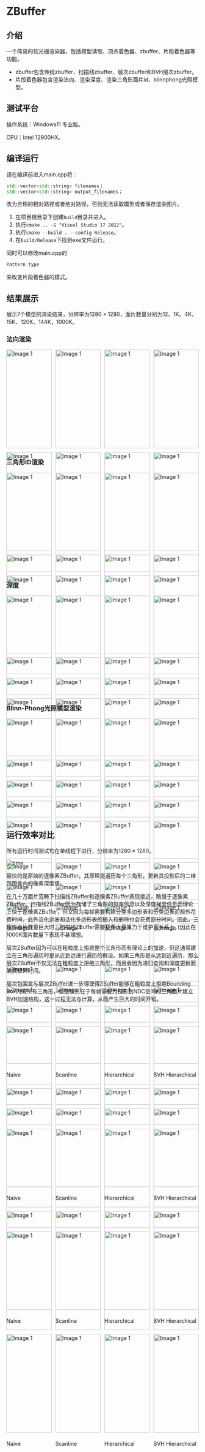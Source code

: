 # ZBuffer



## 介绍

一个简易的软光栅渲染器，包括模型读取、顶点着色器、zbuffer、片段着色器等功能。

- zbuffer包含传统zbuffer、扫描线zbuffer、层次zbuffer和BVH层次zbuffer。
- 片段着色器包含渲染法向、渲染深度、渲染三角形面片id、blinnphong光照模型。



## 测试平台

操作系统：Windows11 专业版。

CPU：Intel 12900HX。



## 编译运行

请在编译前进入main.cpp将：

```cpp
std::vector<std::string> filenames；
std::vector<std::string> output_filenames；
```

改为合理的相对路径或者绝对路径，否则无法读取模型或者保存渲染图片。

1. 在项目根目录下创建`build`目录并进入。
2. 执行`cmake .. -G "Visual Studio 17 2022"`。
3. 执行`cmake --build . --config Release`。
4. 在`build/Release`下找到exe文件运行。

同时可以修改main.cpp的

```cpp
Pattern type
```

来改变片段着色器的模式。



## 结果展示

展示7个模型的渲染结果，分辨率为$1280\times 1280$，面片数量分别为12、1K、4K、15K、120K、144K，1000K。

### 法向渲染

<div style="display: grid; grid-template-columns: repeat(4, 1fr); gap: 10px;">
    <div>
    <img src="assets/normal_result/cube_naive.png" alt="Image 1" style="width: 100%; margin-bottom: 10px;">
    <img src="assets/normal_result/torus1k_naive.png" alt="Image 1" style="width: 100%; margin-bottom: 10px;">
    <img src="assets/normal_result/knob4k_naive.png" alt="Image 1" style="width: 100%; margin-bottom: 10px;">
    <img src="assets/normal_result/teapot15k_naive.png" alt="Image 1" style="width: 100%; margin-bottom: 10px;">
    <img src="assets/normal_result/spiral120k_naive.png" alt="Image 1" style="width: 100%; margin-bottom: 10px;">
    <img src="assets/normal_result/bunny144k_naive.png" alt="Image 1" style="width: 100%; margin-bottom: 10px;">
    <img src="assets/normal_result/stormveil1000k_naive.png" alt="Image 1" style="width: 100%; margin-bottom: 10px;">
    <p style="margin-top: 10px;">Naive</p>
    </div>
    <div>
    <img src="assets/normal_result/cube_scanline.png" alt="Image 1" style="width: 100%; margin-bottom: 10px;">
    <img src="assets/normal_result/torus1k_scanline.png" alt="Image 1" style="width: 100%; margin-bottom: 10px;">
    <img src="assets/normal_result/knob4k_scanline.png" alt="Image 1" style="width: 100%; margin-bottom: 10px;">
    <img src="assets/normal_result/teapot15k_scanline.png" alt="Image 1" style="width: 100%; margin-bottom: 10px;">
    <img src="assets/normal_result/spiral120k_scanline.png" alt="Image 1" style="width: 100%; margin-bottom: 10px;">
    <img src="assets/normal_result/bunny144k_scanline.png" alt="Image 1" style="width: 100%; margin-bottom: 10px;">
    <img src="assets/normal_result/stormveil1000k_scanline.png" alt="Image 1" style="width: 100%; margin-bottom: 10px;">
    <p style="margin-top: 10px;">Scanline</p>
    </div>
    <div>
    <img src="assets/normal_result/cube_hierarchical.png" alt="Image 1" style="width: 100%; margin-bottom: 10px;">
    <img src="assets/normal_result/torus1k_hierarchical.png" alt="Image 1" style="width: 100%; margin-bottom: 10px;">
    <img src="assets/normal_result/knob4k_hierarchical.png" alt="Image 1" style="width: 100%; margin-bottom: 10px;">
    <img src="assets/normal_result/teapot15k_hierarchical.png" alt="Image 1" style="width: 100%; margin-bottom: 10px;">
    <img src="assets/normal_result/spiral120k_hierarchical.png" alt="Image 1" style="width: 100%; margin-bottom: 10px;">
    <img src="assets/normal_result/bunny144k_hierarchical.png" alt="Image 1" style="width: 100%; margin-bottom: 10px;">
    <img src="assets/normal_result/stormveil1000k_hierarchical.png" alt="Image 1" style="width: 100%; margin-bottom: 10px;">
    <p style="margin-top: 10px;">Hierarchical</p>
    </div>
    <div>
    <img src="assets/normal_result/cube_bvh.png" alt="Image 1" style="width: 100%; margin-bottom: 10px;">
    <img src="assets/normal_result/torus1k_bvh.png" alt="Image 1" style="width: 100%; margin-bottom: 10px;">
    <img src="assets/normal_result/knob4k_bvh.png" alt="Image 1" style="width: 100%; margin-bottom: 10px;">
    <img src="assets/normal_result/teapot15k_bvh.png" alt="Image 1" style="width: 100%; margin-bottom: 10px;">
    <img src="assets/normal_result/spiral120k_bvh.png" alt="Image 1" style="width: 100%; margin-bottom: 10px;">
    <img src="assets/normal_result/bunny144k_bvh.png" alt="Image 1" style="width: 100%; margin-bottom: 10px;">
    <img src="assets/normal_result/stormveil1000k_bvh.png" alt="Image 1" style="width: 100%; margin-bottom: 10px;">
    <p style="margin-top: 10px;">BVH Hierarchical</p>
    </div>
</div>


### 三角形ID渲染

<div style="display: grid; grid-template-columns: repeat(4, 1fr); gap: 10px;">
    <div>
    <img src="assets/id_result/cube_naive.png" alt="Image 1" style="width: 100%; margin-bottom: 10px;">
    <img src="assets/id_result/torus1k_naive.png" alt="Image 1" style="width: 100%; margin-bottom: 10px;">
    <img src="assets/id_result/knob4k_naive.png" alt="Image 1" style="width: 100%; margin-bottom: 10px;">
    <img src="assets/id_result/teapot15k_naive.png" alt="Image 1" style="width: 100%; margin-bottom: 10px;">
    <img src="assets/id_result/spiral120k_naive.png" alt="Image 1" style="width: 100%; margin-bottom: 10px;">
    <img src="assets/id_result/bunny144k_naive.png" alt="Image 1" style="width: 100%; margin-bottom: 10px;">
    <img src="assets/id_result/stormveil1000k_naive.png" alt="Image 1" style="width: 100%; margin-bottom: 10px;">
    <p style="margin-top: 10px;">Naive</p>
    </div>
    <div>
    <img src="assets/id_result/cube_scanline.png" alt="Image 1" style="width: 100%; margin-bottom: 10px;">
    <img src="assets/id_result/torus1k_scanline.png" alt="Image 1" style="width: 100%; margin-bottom: 10px;">
    <img src="assets/id_result/knob4k_scanline.png" alt="Image 1" style="width: 100%; margin-bottom: 10px;">
    <img src="assets/id_result/teapot15k_scanline.png" alt="Image 1" style="width: 100%; margin-bottom: 10px;">
    <img src="assets/id_result/spiral120k_scanline.png" alt="Image 1" style="width: 100%; margin-bottom: 10px;">
    <img src="assets/id_result/bunny144k_scanline.png" alt="Image 1" style="width: 100%; margin-bottom: 10px;">
    <img src="assets/id_result/stormveil1000k_scanline.png" alt="Image 1" style="width: 100%; margin-bottom: 10px;">
    <p style="margin-top: 10px;">Scanline</p>
    </div>
    <div>
    <img src="assets/id_result/cube_hierarchical.png" alt="Image 1" style="width: 100%; margin-bottom: 10px;">
    <img src="assets/id_result/torus1k_hierarchical.png" alt="Image 1" style="width: 100%; margin-bottom: 10px;">
    <img src="assets/id_result/knob4k_hierarchical.png" alt="Image 1" style="width: 100%; margin-bottom: 10px;">
    <img src="assets/id_result/teapot15k_hierarchical.png" alt="Image 1" style="width: 100%; margin-bottom: 10px;">
    <img src="assets/id_result/spiral120k_hierarchical.png" alt="Image 1" style="width: 100%; margin-bottom: 10px;">
    <img src="assets/id_result/bunny144k_hierarchical.png" alt="Image 1" style="width: 100%; margin-bottom: 10px;">
    <img src="assets/id_result/stormveil1000k_hierarchical.png" alt="Image 1" style="width: 100%; margin-bottom: 10px;">
    <p style="margin-top: 10px;">Hierarchical</p>
    </div>
    <div>
    <img src="assets/id_result/cube_bvh.png" alt="Image 1" style="width: 100%; margin-bottom: 10px;">
    <img src="assets/id_result/torus1k_bvh.png" alt="Image 1" style="width: 100%; margin-bottom: 10px;">
    <img src="assets/id_result/knob4k_bvh.png" alt="Image 1" style="width: 100%; margin-bottom: 10px;">
    <img src="assets/id_result/teapot15k_bvh.png" alt="Image 1" style="width: 100%; margin-bottom: 10px;">
    <img src="assets/id_result/spiral120k_bvh.png" alt="Image 1" style="width: 100%; margin-bottom: 10px;">
    <img src="assets/id_result/bunny144k_bvh.png" alt="Image 1" style="width: 100%; margin-bottom: 10px;">
    <img src="assets/id_result/stormveil1000k_bvh.png" alt="Image 1" style="width: 100%; margin-bottom: 10px;">
    <p style="margin-top: 10px;">BVH Hierarchical</p>
    </div>
</div>

### 深度

<div style="display: grid; grid-template-columns: repeat(4, 1fr); gap: 10px;">
    <div>
    <img src="assets/depth_result/cube_naive.png" alt="Image 1" style="width: 100%; margin-bottom: 10px;">
    <img src="assets/depth_result/torus1k_naive.png" alt="Image 1" style="width: 100%; margin-bottom: 10px;">
    <img src="assets/depth_result/knob4k_naive.png" alt="Image 1" style="width: 100%; margin-bottom: 10px;">
    <img src="assets/depth_result/teapot15k_naive.png" alt="Image 1" style="width: 100%; margin-bottom: 10px;">
    <img src="assets/depth_result/spiral120k_naive.png" alt="Image 1" style="width: 100%; margin-bottom: 10px;">
    <img src="assets/depth_result/bunny144k_naive.png" alt="Image 1" style="width: 100%; margin-bottom: 10px;">
    <img src="assets/depth_result/stormveil1000k_naive.png" alt="Image 1" style="width: 100%; margin-bottom: 10px;">
    <p style="margin-top: 10px;">Naive</p>
    </div>
    <div>
    <img src="assets/depth_result/cube_scanline.png" alt="Image 1" style="width: 100%; margin-bottom: 10px;">
    <img src="assets/depth_result/torus1k_scanline.png" alt="Image 1" style="width: 100%; margin-bottom: 10px;">
    <img src="assets/depth_result/knob4k_scanline.png" alt="Image 1" style="width: 100%; margin-bottom: 10px;">
    <img src="assets/depth_result/teapot15k_scanline.png" alt="Image 1" style="width: 100%; margin-bottom: 10px;">
    <img src="assets/depth_result/spiral120k_scanline.png" alt="Image 1" style="width: 100%; margin-bottom: 10px;">
    <img src="assets/depth_result/bunny144k_scanline.png" alt="Image 1" style="width: 100%; margin-bottom: 10px;">
    <img src="assets/depth_result/stormveil1000k_scanline.png" alt="Image 1" style="width: 100%; margin-bottom: 10px;">
    <p style="margin-top: 10px;">Scanline</p>
    </div>
    <div>
    <img src="assets/depth_result/cube_hierarchical.png" alt="Image 1" style="width: 100%; margin-bottom: 10px;">
    <img src="assets/depth_result/torus1k_hierarchical.png" alt="Image 1" style="width: 100%; margin-bottom: 10px;">
    <img src="assets/depth_result/knob4k_hierarchical.png" alt="Image 1" style="width: 100%; margin-bottom: 10px;">
    <img src="assets/depth_result/teapot15k_hierarchical.png" alt="Image 1" style="width: 100%; margin-bottom: 10px;">
    <img src="assets/depth_result/spiral120k_hierarchical.png" alt="Image 1" style="width: 100%; margin-bottom: 10px;">
    <img src="assets/depth_result/bunny144k_hierarchical.png" alt="Image 1" style="width: 100%; margin-bottom: 10px;">
    <img src="assets/depth_result/stormveil1000k_hierarchical.png" alt="Image 1" style="width: 100%; margin-bottom: 10px;">
    <p style="margin-top: 10px;">Hierarchical</p>
    </div>
    <div>
    <img src="assets/depth_result/cube_bvh.png" alt="Image 1" style="width: 100%; margin-bottom: 10px;">
    <img src="assets/depth_result/torus1k_bvh.png" alt="Image 1" style="width: 100%; margin-bottom: 10px;">
    <img src="assets/depth_result/knob4k_bvh.png" alt="Image 1" style="width: 100%; margin-bottom: 10px;">
    <img src="assets/depth_result/teapot15k_bvh.png" alt="Image 1" style="width: 100%; margin-bottom: 10px;">
    <img src="assets/depth_result/spiral120k_bvh.png" alt="Image 1" style="width: 100%; margin-bottom: 10px;">
    <img src="assets/depth_result/bunny144k_bvh.png" alt="Image 1" style="width: 100%; margin-bottom: 10px;">
    <img src="assets/depth_result/stormveil1000k_bvh.png" alt="Image 1" style="width: 100%; margin-bottom: 10px;">
    <p style="margin-top: 10px;">BVH Hierarchical</p>
    </div>
</div>

### Blinn-Phong光照模型渲染

<div style="display: grid; grid-template-columns: repeat(4, 1fr); gap: 10px;">
    <div>
    <img src="assets/light_result/cube_naive.png" alt="Image 1" style="width: 100%; margin-bottom: 10px;">
    <img src="assets/light_result/torus1k_naive.png" alt="Image 1" style="width: 100%; margin-bottom: 10px;">
    <img src="assets/light_result/knob4k_naive.png" alt="Image 1" style="width: 100%; margin-bottom: 10px;">
    <img src="assets/light_result/teapot15k_naive.png" alt="Image 1" style="width: 100%; margin-bottom: 10px;">
    <img src="assets/light_result/spiral120k_naive.png" alt="Image 1" style="width: 100%; margin-bottom: 10px;">
    <img src="assets/light_result/bunny144k_naive.png" alt="Image 1" style="width: 100%; margin-bottom: 10px;">
    <img src="assets/light_result/stormveil1000k_naive.png" alt="Image 1" style="width: 100%; margin-bottom: 10px;">
    <p style="margin-top: 10px;">Naive</p>
    </div>
    <div>
    <img src="assets/light_result/cube_scanline.png" alt="Image 1" style="width: 100%; margin-bottom: 10px;">
    <img src="assets/light_result/torus1k_scanline.png" alt="Image 1" style="width: 100%; margin-bottom: 10px;">
    <img src="assets/light_result/knob4k_scanline.png" alt="Image 1" style="width: 100%; margin-bottom: 10px;">
    <img src="assets/light_result/teapot15k_scanline.png" alt="Image 1" style="width: 100%; margin-bottom: 10px;">
    <img src="assets/light_result/spiral120k_scanline.png" alt="Image 1" style="width: 100%; margin-bottom: 10px;">
    <img src="assets/light_result/bunny144k_scanline.png" alt="Image 1" style="width: 100%; margin-bottom: 10px;">
    <img src="assets/light_result/stormveil1000k_scanline.png" alt="Image 1" style="width: 100%; margin-bottom: 10px;">
    <p style="margin-top: 10px;">Scanline</p>
    </div>
    <div>
    <img src="assets/light_result/cube_hierarchical.png" alt="Image 1" style="width: 100%; margin-bottom: 10px;">
    <img src="assets/light_result/torus1k_hierarchical.png" alt="Image 1" style="width: 100%; margin-bottom: 10px;">
    <img src="assets/light_result/knob4k_hierarchical.png" alt="Image 1" style="width: 100%; margin-bottom: 10px;">
    <img src="assets/light_result/teapot15k_hierarchical.png" alt="Image 1" style="width: 100%; margin-bottom: 10px;">
    <img src="assets/light_result/spiral120k_hierarchical.png" alt="Image 1" style="width: 100%; margin-bottom: 10px;">
    <img src="assets/light_result/bunny144k_hierarchical.png" alt="Image 1" style="width: 100%; margin-bottom: 10px;">
    <img src="assets/light_result/stormveil1000k_hierarchical.png" alt="Image 1" style="width: 100%; margin-bottom: 10px;">
    <p style="margin-top: 10px;">Hierarchical</p>
    </div>
    <div>
    <img src="assets/light_result/cube_bvh.png" alt="Image 1" style="width: 100%; margin-bottom: 10px;">
    <img src="assets/light_result/torus1k_bvh.png" alt="Image 1" style="width: 100%; margin-bottom: 10px;">
    <img src="assets/light_result/knob4k_bvh.png" alt="Image 1" style="width: 100%; margin-bottom: 10px;">
    <img src="assets/light_result/teapot15k_bvh.png" alt="Image 1" style="width: 100%; margin-bottom: 10px;">
    <img src="assets/light_result/spiral120k_bvh.png" alt="Image 1" style="width: 100%; margin-bottom: 10px;">
    <img src="assets/light_result/bunny144k_bvh.png" alt="Image 1" style="width: 100%; margin-bottom: 10px;">
    <img src="assets/light_result/stormveil1000k_bvh.png" alt="Image 1" style="width: 100%; margin-bottom: 10px;">
    <p style="margin-top: 10px;">BVH Hierarchical</p>
    </div>
</div>



## 运行效率对比

所有运行时间测试均在单线程下进行，分辨率为$1280\times 1280$。

![time](./assets/result/time.png)

最快的是原始的逐像素ZBuffer，其原理是遍历每个三角形，更新其投影后的二维包围盒内的像素深度值。

在几十万面片范畴下扫描线ZBuffer和逐像素ZBuffer表现接近，略慢于逐像素ZBuffer。扫描线ZBuffer因为存储了三角形的斜率信息以及深度梯度信息而理论上快于逐像素ZBuffer，但又因为每帧需要构建分类多边形表和分类边表而额外花费时间，此外活化边表和活化多边形表的插入和删除也会花费部分时间。因此，三角形面片数量巨大时，扫描线ZBuffer需要耗费大量算力于维护表关系上，因此在1000K面片数量下表现不甚理想。

层次ZBuffer因为可以在粗粒度上拒绝整个三角形而有理论上的加速，但这通常建立在三角形遍历时是从近到远进行遍历的假设。如果三角形是从远到近遍历，那么层次ZBuffer不仅无法在粗粒度上拒绝三角形，而且会因为递归查询和深度更新而浪费额外时间。

层次包围盒与层次ZBuffer进一步得使得ZBuffer能够在粗粒度上拒绝Bounding Box内的所有三角形，但是缺点在于每帧需要为投影到NDC空间的三角面片建立BVH加速结构，这一过程无法与计算，从而产生巨大的时间开销。